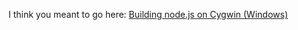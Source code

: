 I think you meant to go here: [Building node.js on Cygwin (Windows)](https://github.com/ry/node/wiki/Building-node.js-on-Cygwin-%28Windows%29)
